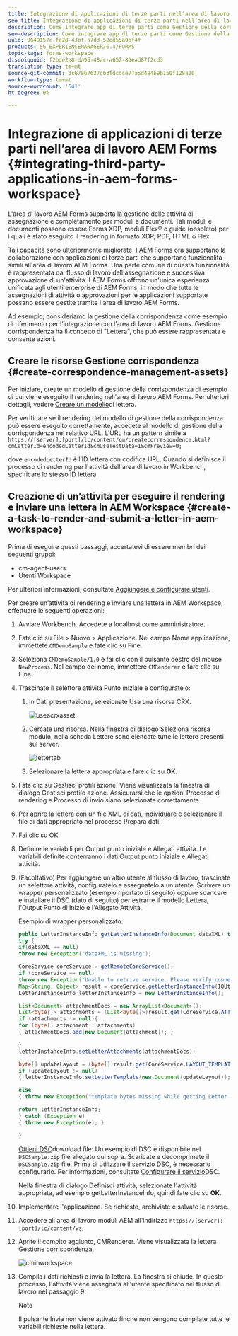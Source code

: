 ```yaml
---
title: Integrazione di applicazioni di terze parti nell’area di lavoro AEM Forms
seo-title: Integrazione di applicazioni di terze parti nell’area di lavoro AEM Forms
description: Come integrare app di terze parti come Gestione della corrispondenza nell'area di lavoro AEM Forms.
seo-description: Come integrare app di terze parti come Gestione della corrispondenza nell'area di lavoro AEM Forms.
uuid: 9649157c-fe28-43bf-a7d3-52ed55a0bf4f
products: SG_EXPERIENCEMANAGER/6.4/FORMS
topic-tags: forms-workspace
discoiquuid: f2bde2e8-da95-48ac-a652-85ead87f2cd3
translation-type: tm+mt
source-git-commit: 3c67867637cb3fdcdce77a5d494b9b150f128a20
workflow-type: tm+mt
source-wordcount: '641'
ht-degree: 0%

---
```



# Integrazione di applicazioni di terze parti nell’area di lavoro AEM Forms {#integrating-third-party-applications-in-aem-forms-workspace}

L&#39;area di lavoro AEM Forms supporta la gestione delle attività di assegnazione e completamento per moduli e documenti. Tali moduli e documenti possono essere Forms XDP, moduli Flex® o guide (obsoleto) per i quali è stato eseguito il rendering in formato XDP, PDF, HTML o Flex.

Tali capacità sono ulteriormente migliorate. I AEM Forms ora supportano la collaborazione con applicazioni di terze parti che supportano funzionalità simili all&#39;area di lavoro AEM Forms. Una parte comune di questa funzionalità è rappresentata dal flusso di lavoro dell&#39;assegnazione e successiva approvazione di un&#39;attività. I AEM Forms offrono un&#39;unica esperienza unificata agli utenti enterprise di AEM Forms, in modo che tutte le assegnazioni di attività o approvazioni per le applicazioni supportate possano essere gestite tramite l&#39;area di lavoro AEM Forms.

Ad esempio, consideriamo la gestione della corrispondenza come esempio di riferimento per l’integrazione con l’area di lavoro AEM Forms. Gestione corrispondenza ha il concetto di &quot;Lettera&quot;, che può essere rappresentata e consente azioni.

## Creare le risorse Gestione corrispondenza {#create-correspondence-management-assets}

Per iniziare, create un modello di gestione della corrispondenza di esempio di cui viene eseguito il rendering nell&#39;area di lavoro AEM Forms. Per ulteriori dettagli, vedere [Creare un modello](/help/forms/using/create-letter.md)di lettera.

Per verificare se il rendering del modello di gestione della corrispondenza può essere eseguito correttamente, accedete al modello di gestione della corrispondenza nel relativo URL. L&#39;URL ha un pattern simile a `https://[server]:[port]/lc/content/cm/createcorrespondence.html?cmLetterId=encodedLetterId&cmUseTestData=1&cmPreview=0;`

dove `encodedLetterId` è l’ID lettera con codifica URL. Quando si definisce il processo di rendering per l&#39;attività dell&#39;area di lavoro in Workbench, specificare lo stesso ID lettera.

## Creazione di un’attività per eseguire il rendering e inviare una lettera in AEM Workspace {#create-a-task-to-render-and-submit-a-letter-in-aem-workspace}

Prima di eseguire questi passaggi, accertatevi di essere membri dei seguenti gruppi:

* cm-agent-users
* Utenti Workspace

Per ulteriori informazioni, consultate [Aggiungere e configurare utenti](/help/forms/using/admin-help/adding-configuring-users.md).

Per creare un’attività di rendering e inviare una lettera in AEM Workspace, effettuare le seguenti operazioni:

1. Avviare Workbench. Accedete a localhost come amministratore.
1. Fate clic su File > Nuovo > Applicazione. Nel campo Nome applicazione, immettete `CMDemoSample` e fate clic su Fine.
1. Seleziona `CMDemoSample/1.0` e fai clic con il pulsante destro del mouse `NewProcess`. Nel campo del nome, immettere `CMRenderer` e fare clic su Fine.
1. Trascinate il selettore attività Punto iniziale e configuratelo:

   1. In Dati presentazione, selezionate Usa una risorsa CRX.

      ![useacrxasset](assets/useacrxasset.png)

   1. Cercate una risorsa. Nella finestra di dialogo Seleziona risorsa modulo, nella scheda Lettere sono elencate tutte le lettere presenti sul server.

      ![lettertab](assets/lettertab.png)

   1. Selezionare la lettera appropriata e fare clic su **OK**.

1. Fate clic su Gestisci profili azione. Viene visualizzata la finestra di dialogo Gestisci profilo azione. Assicurarsi che le opzioni Processo di rendering e Processo di invio siano selezionate correttamente.
1. Per aprire la lettera con un file XML di dati, individuare e selezionare il file di dati appropriato nel processo Prepara dati.
1. Fai clic su OK.
1. Definire le variabili per Output punto iniziale e Allegati attività. Le variabili definite conterranno i dati Output punto iniziale e Allegati attività.
1. (Facoltativo) Per aggiungere un altro utente al flusso di lavoro, trascinate un selettore attività, configuratelo e assegnatelo a un utente. Scrivere un wrapper personalizzato (esempio riportato di seguito) oppure scaricare e installare il DSC (dato di seguito) per estrarre il modello Lettera, l&#39;Output Punto di Inizio e l&#39;Allegato Attività.

   Esempio di wrapper personalizzato:

   ```java
   public LetterInstanceInfo getLetterInstanceInfo(Document dataXML) throws Exception {
   try {
   if(dataXML == null)
   throw new Exception("dataXML is missing");
   
   CoreService coreService = getRemoteCoreService();
   if (coreService == null)
   throw new Exception("Unable to retrive service. Please verify connection details.");
   Map<String, Object> result = coreService.getLetterInstanceInfo(IOUtils.toString(dataXML.getInputStream(), "UTF-8"));
   LetterInstanceInfo letterInstanceInfo = new LetterInstanceInfo();
   
   List<Document> attachmentDocs = new ArrayList<Document>();
   List<byte[]> attachments = (List<byte[]>)result.get(CoreService.ATTACHMENT_KEY);
   if (attachments != null){
   for (byte[] attachment : attachments)
   { attachmentDocs.add(new Document(attachment)); }
   
   }
   letterInstanceInfo.setLetterAttachments(attachmentDocs);
   
   byte[] updateLayout = (byte[])result.get(CoreService.LAYOUT_TEMPLATE_KEY);
   if (updateLayout != null)
   { letterInstanceInfo.setLetterTemplate(new Document(updateLayout)); }
   
   else
   { throw new Exception("template bytes missing while getting Letter instance Info."); }
   
   return letterInstanceInfo;
   } catch (Exception e)
   { throw new Exception(e); }
   
   }
   ```

   [Ottieni DSC](assets/dscsample.zip)download file: Un esempio di DSC è disponibile nel `DSCSample.zip` file allegato qui sopra. Scaricate e decomprimete il `DSCSample.zip` file. Prima di utilizzare il servizio DSC, è necessario configurarlo. Per informazioni, consultate [Configurare il servizio](/help/forms/using/add-action-button-in-create-correspondence-ui.md#p-configure-the-dsc-service-p)DSC.

   Nella finestra di dialogo Definisci attività, selezionate l&#39;attività appropriata, ad esempio getLetterInstanceInfo, quindi fate clic su **OK**.

1. Implementare l&#39;applicazione. Se richiesto, archiviate e salvate le risorse.
1. Accedere all&#39;area di lavoro moduli AEM all&#39;indirizzo `https://[server]:[port]/lc/content/ws`.
1. Aprite il compito aggiunto, CMRenderer. Viene visualizzata la lettera Gestione corrispondenza.

   ![cminworkspace](assets/cminworkspace.png)

1. Compila i dati richiesti e invia la lettera. La finestra si chiude. In questo processo, l&#39;attività viene assegnata all&#39;utente specificato nel flusso di lavoro nel passaggio 9.

   >[!NOTE]
   >
   >Il pulsante Invia non viene attivato finché non vengono compilate tutte le variabili richieste nella lettera.

